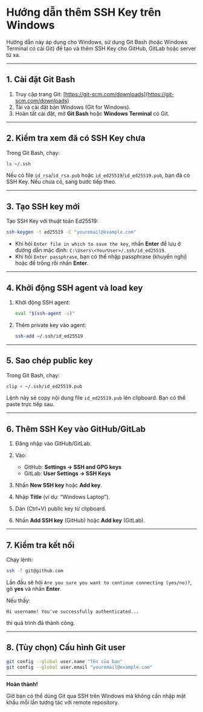 # Hướng dẫn thêm SSH Key trên Windows

Hướng dẫn này áp dụng cho Windows, sử dụng Git Bash (hoặc Windows Terminal có cài Git) để tạo và thêm SSH Key cho GitHub, GitLab hoặc server từ xa.

---

## 1. Cài đặt Git Bash

1. Truy cập trang Git: [https://git-scm.com/downloads](https://git-scm.com/downloads)
2. Tải và cài đặt bản Windows (Git for Windows).
3. Hoàn tất cài đặt, mở **Git Bash** hoặc **Windows Terminal** có Git.

---

## 2. Kiểm tra xem đã có SSH Key chưa

Trong Git Bash, chạy:

```bash
ls ~/.ssh
```

Nếu có file `id_rsa`/`id_rsa.pub` hoặc `id_ed25519`/`id_ed25519.pub`, bạn đã có SSH Key. Nếu chưa có, sang bước tiếp theo.

---

## 3. Tạo SSH key mới

Tạo SSH Key với thuật toán Ed25519:

```bash
ssh-keygen -t ed25519 -C "youremail@example.com"
```

* Khi hỏi `Enter file in which to save the key`, nhấn **Enter** để lưu ở đường dẫn mặc định: `C:\Users\<YourUser>/.ssh/id_ed25519`.
* Khi hỏi `Enter passphrase`, bạn có thể nhập passphrase (khuyến nghị) hoặc để trống rồi nhấn **Enter**.

---

## 4. Khởi động SSH agent và load key

1. Khởi động SSH agent:

   ```bash
   eval "$(ssh-agent -s)"
   ```
2. Thêm private key vào agent:

   ```bash
   ssh-add ~/.ssh/id_ed25519
   ```

---

## 5. Sao chép public key

Trong Git Bash, chạy:

```bash
clip < ~/.ssh/id_ed25519.pub
```

Lệnh này sẽ copy nội dung file `id_ed25519.pub` lên clipboard. Bạn có thể paste trực tiếp sau.

---

## 6. Thêm SSH Key vào GitHub/GitLab

1. Đăng nhập vào GitHub/GitLab.
2. Vào:

   * GitHub: **Settings → SSH and GPG keys**
   * GitLab: **User Settings → SSH Keys**
3. Nhấn **New SSH key** hoặc **Add key**.
4. Nhập **Title** (ví dụ: “Windows Laptop”).
5. Dán (Ctrl+V) public key từ clipboard.
6. Nhấn **Add SSH key** (GitHub) hoặc **Add key** (GitLab).

---

## 7. Kiểm tra kết nối

Chạy lệnh:

```bash
ssh -T git@github.com
```

Lần đầu sẽ hỏi `Are you sure you want to continue connecting (yes/no)?`, gõ **yes** và nhấn **Enter**.

Nếu thấy:

```
Hi username! You've successfully authenticated...
```

thì quá trình đã thành công.

---

## 8. (Tùy chọn) Cấu hình Git user

```bash
git config --global user.name "Tên của bạn"
git config --global user.email "youremail@example.com"
```

---

**Hoàn thành!**

Giờ bạn có thể dùng Git qua SSH trên Windows mà không cần nhập mật khẩu mỗi lần tương tác với remote repository.

